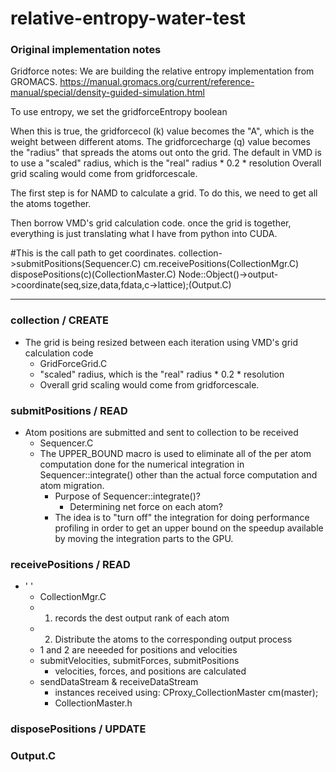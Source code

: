 # relative-entropy-water-test

### Original implementation notes ###
Gridforce notes:
We are building the relative entropy implementation from GROMACS.
https://manual.gromacs.org/current/reference-manual/special/density-guided-simulation.html

To use entropy, we set the gridforceEntropy boolean

When this is true, the gridforcecol (k) value becomes the "A", which is the weight between different atoms.
The gridforcecharge (q) value becomes the "radius" that spreads the atoms out onto the grid.
The default in VMD is to use a "scaled" radius, which is the "real" radius * 0.2 * resolution
Overall grid scaling would come from gridforcescale.


The first step is for NAMD to calculate a grid.
To do this, we need to get all the atoms together.

Then borrow VMD's grid calculation code. once the grid is together, everything is just translating what I have from python into CUDA.

#This is the call path to get coordinates.
collection->submitPositions(Sequencer.C)
cm.receivePositions(CollectionMgr.C)
disposePositions(c)(CollectionMaster.C)
Node::Object()->output->coordinate(seq,size,data,fdata,c->lattice);(Output.C)

--------------------------------------------------------------------------------------------------------------------------------------------------
### collection / CREATE ###
- The grid is being resized between each iteration using VMD's grid calculation code 
	- GridForceGrid.C
	- "scaled" radius, which is the "real" radius * 0.2 * resolution
	- Overall grid scaling would come from gridforcescale.

### submitPositions / READ ###
- Atom positions are submitted and sent to collection to be received 
	- Sequencer.C
	- The UPPER_BOUND macro is used to eliminate all of the per atom computation done for the numerical integration in Sequencer::integrate() other than the actual force computation and atom migration.
		- Purpose of Sequencer::integrate()? 
			- Determining net force on each atom?
		- The idea is to "turn off" the integration for doing performance profiling in order to get an upper bound on the speedup available by moving the integration parts to the GPU.

### receivePositions / READ ###
- ' '
	- CollectionMgr.C
	- 1. records the dest output rank of each atom 
	- 2. Distribute the atoms to the corresponding output 			process	
	- 1 and 2 are neeeded for positions and velocities
	- submitVelocities, submitForces, submitPositions
	 	- velocities, forces, and positions are calculated
	- sendDataStream & receiveDataStream
		- instances received using: CProxy_CollectionMaster cm(master); 
		- CollectionMaster.h


### disposePositions / UPDATE ###

### Output.C 





<!-- 2. **CREATE** atom selection 
3. **CREATE** molecule
4. calcForce function returns idxs and foces 
5. store forces 
6. write external forces to data file
 -->